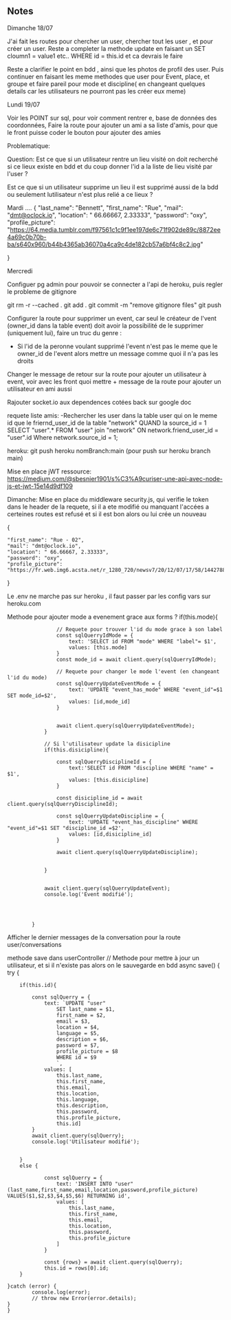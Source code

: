 ## Notes

Dimanche 18/07

J'ai fait les routes pour chercher un user, chercher tout les user , et pour créer un user.
Reste a completer la methode update en faisant un SET cloumn1 = value1 etc.. WHERE id = this.id et ca devrais le faire 

Reste a clarifier le point en bdd , ainsi que les photos de profil des user.
Puis continuer en faisant les meme methodes que user pour Event, place, et groupe et faire pareil pour mode et discipline( en changeant quelques details car les utilisateurs ne pourront pas les créer eux meme)



Lundi 19/07

Voir les POINT sur sql, pour voir comment rentrer e, base de données des coordonnées,
Faire la route pour ajouter un ami a sa liste d'amis, pour que le front puisse coder le bouton pour ajouter des amies 

Problematique: 

Question: Est ce que si un utilisateur rentre un lieu visité on doit recherché si ce lieux existe en bdd et du coup donner l'id a la liste de lieu visité par l'user ? 

Est ce que si un utilisateur supprime un lieu il est supprimé aussi de la bdd ou seulement lutilisateur n'est plus relié a ce lieux ? 

Mardi 
....
{
    "last_name": "Bennett",
    "first_name": "Rue",
    "mail": "dmt@oclock.io",
    "location": " 66.66667, 2.33333",
    "password": "oxy", 
    "profile_picture": "https://64.media.tumblr.com/f97561c1c9f1ee197de6c71f902de89c/8872ee4a69c0b70b-ba/s640x960/b44b4365ab36070a4ca9c4de182cb57a6bf4c8c2.jpg"

}

Mercredi 

Configuer pg admin pour pouvoir se connecter a l'api de heroku, puis regler le probleme de gitignore 

git rm -r --cached . git add . git commit -m "remove gitignore files" git push

Configurer la route pour supprimer un event, car seul le créateur de l'vent (owner_id dans la table event) doit avoir la possibilité de le supprimer (uniquement lui), faire un truc du genre : 
- Si l'id de la peronne voulant supprimé l'event n'est pas le meme que le owner_id de l'event alors mettre un message comme quoi il n'a pas les droits 

Changer le message de retour sur la route pour ajouter un utilisateur à event, voir avec les front quoi mettre + message de la route pour ajouter un utilisateur en ami aussi 

Rajouter socket.io aux dependences cotées back sur google doc

requete liste amis:
-Rechercher les user dans la table user qui on le meme id que le friernd_user_id de la table "network" QUAND la source_id = 1
SELECT "user".* FROM "user" 
join "network" ON network.friend_user_id = "user".id
Where network.source_id = 1;

heroku: git push heroku nomBranch:main (pour push sur heroku branch main)

Mise en place jWT 
ressource: https://medium.com/@sbesnier1901/s%C3%A9curiser-une-api-avec-node-js-et-jwt-15e14d9df109

Dimanche: Mise en place du middleware security.js, qui verifie le token dans le header de la requete, si il a ete modifié ou manquant l'accées a certeines routes est refusé et si il est bon alors ou lui crée un nouveau

{
	
    "first_name": "Rue - 02",
    "mail": "dmt@oclock.io",
    "location": " 66.66667, 2.33333",
    "password": "oxy", 
    "profile_picture": "https://fr.web.img6.acsta.net/r_1280_720/newsv7/20/12/07/17/58/1442788.jpg""
}


Le .env ne marche pas sur heroku , il faut passer par les config vars sur heroku.com


Methode pour ajouter mode a evenement grace aux forms ? 
 if(this.mode){

            

                    
                    
                    // Requete pour trouver l'id du mode grace à son label
                    const sqlQuerryIdMode = {
                        text: 'SELECT id FROM "mode" WHERE "label"= $1',
                        values: [this.mode]
                    }
                    const mode_id = await client.query(sqlQuerryIdMode);

                    // Requete pour changer le mode l'event (en changeant l'id du mode)
                    const sqlQuerryUpdateEventMode = {
                        text: 'UPDATE "event_has_mode" WHERE "event_id"=$1 SET mode_id=$2',
                        values: [id,mode_id]
                    }


                    await client.query(sqlQuerryUpdateEventMode);
                }

                // Si l'utilisateur update la disicipline
                if(this.disicipline){

                    const sqlQuerryDisciplineId = {
                        text:'SELECT id FROM "discipline WHERE "name" = $1',
                        values: [this.disicipline]
                    }

                    const disicipline_id = await client.query(sqlQuerryDisciplineId);

                    const sqlQuerryUpdateDiscipline = {
                        text: 'UPDATE "event_has_discipline" WHERE "event_id"=$1 SET "discipline_id =$2',
                        values: [id,disicipline_id]
                    }

                    await client.query(sqlQuerryUpdateDiscipline);


                }


                await client.query(sqlQuerryUpdateEvent);
                console.log('Event modifié');

           

            
            }


Afficher le dernier messages de la conversation pour la route user/conversations

methode save dans userController 
  // Methode pour mettre à jour un utilisateur, et si il n'existe pas alors on le sauvegarde en bdd
    async save() {
        try {

        if(this.id){
           
            const sqlQuerry = {
                text: `UPDATE "user" 
                    SET last_name = $1,
                    first_name = $2,
                    email = $3,
                    location = $4,
                    language = $5,
                    description = $6,
                    password = $7,
                    profile_picture = $8
                    WHERE id = $9
                    `,
                values: [
                    this.last_name,
                    this.first_name,
                    this.email,
                    this.location,
                    this.language,
                    this.description,
                    this.password,
                    this.profile_picture,
                    this.id]
            }
            await client.query(sqlQuerry);
            console.log('Utilisateur modifié');

        
        }
        else {
            
                const sqlQuerry = {
                    text: 'INSERT INTO "user"(last_name,first_name,email,location,password,profile_picture) VALUES($1,$2,$3,$4,$5,$6) RETURNING id',
                    values: [
                        this.last_name,
                        this.first_name,
                        this.email,
                        this.location,
                        this.password,
                        this.profile_picture   
                    ]
                }

                const {rows} = await client.query(sqlQuerry);
                this.id = rows[0].id;
        } 
        
    }catch (error) {
            console.log(error);
            // throw new Error(error.details);
    }
    }